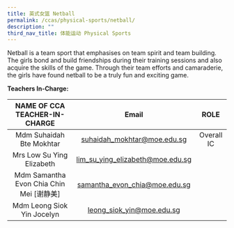 ```yaml
---
title: 英式女篮 Netball
permalink: /ccas/physical-sports/netball/
description: ""
third_nav_title: 体能运动 Physical Sports
---
```

Netball is a team sport that emphasises on team spirit and team building. The girls bond and build friendships during their training sessions and also acquire the skills of the game. Through their team efforts and camaraderie, the girls have found netball to be a truly fun and exciting game.

**Teachers In-Charge:**

|     NAME OF CCA<br>TEACHER-IN-CHARGE     |               Email              |    ROLE    |
|:----------------------------------------:|:--------------------------------:|:----------:|
|         Mdm Suhaidah Bte Mokhtar         |    suhaidah_mokhtar@moe.edu.sg   | Overall IC |
|         Mrs Low Su Ying Elizabeth        | lim_su_ying_elizabeth@moe.edu.sg |            |
| Mdm Samantha Evon Chia Chin Mei [谢静美] |   samantha_evon_chia@moe.edu.sg  |            |
|        Mdm Leong Siok Yin Jocelyn        |     leong_siok_yin@moe.edu.sg    |            |

